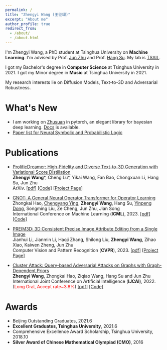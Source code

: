 ```yaml
---
permalink: /
title: "Zhengyi Wang (王征翊)"
excerpt: "About me"
author_profile: true
redirect_from: 
  - /about/
  - /about.html
---
```


I'm Zhengyi Wang, a PhD student at Tsinghua University on **Machine Learning**. I'm advised by Prof. [Jun Zhu](https://ml.cs.tsinghua.edu.cn/~jun/index.shtml) and Prof. [Hang Su](https://www.suhangss.me/). My lab is [TSAIL](https://ml.cs.tsinghua.edu.cn/).

I got my Bachelor's degree in **Computer Science** at Tsinghua University in 2021. I got my Minor degree in **Music** at Tsinghua University in 2021.

My research interests lie on Diffusion Models, Text-to-3D and Adversarial Robustness.

What's New
======
* I am working on [Zhusuan](https://github.com/thuwzy/ZhuSuan-PyTorch) in pytorch, an elegant library for bayesian deep learning. [Docs](https://zhusuan-pytorch.readthedocs.io/en/latest/) is available.
* [Paper list for Neural Symbolic and Probabilistic Logic](https://github.com/thuwzy/Neural-Symbolic-and-Probabilistic-Logic-Papers)


Publications
======
* [ProlificDreamer: High-Fidelity and Diverse Text-to-3D Generation with Variational Score Distillation](https://arxiv.org/abs/2305.16213) <br>
**Zhengyi Wang**\*, Cheng Lu\*, Yikai Wang, Fan Bao, Chongxuan Li, Hang Su, Jun Zhu <br>
ArXiv. [\[pdf\]](https://arxiv.org/abs/2305.16213) [\[Code\]](https://github.com/thu-ml/prolificdreamer) [\[Project Page\]](https://ml.cs.tsinghua.edu.cn/prolificdreamer/)

* [GNOT: A General Neural Operator Transformer for Operator Learning](https://arxiv.org/abs/2302.14376) <br>
Zhongkai Hao, [Chengyang Ying](https://yingchengyang.github.io/), **Zhengyi Wang**, Hang Su, [Yinpeng Dong](https://ml.cs.tsinghua.edu.cn/~yinpeng/), Songming Liu, Ze Cheng, Jun Zhu, Jian Song <br>
International Conference on Machine Learning (**ICML**), 2023. [\[pdf\]](https://arxiv.org/abs/2302.14376) [\[Code\]](https://github.com/HaoZhongkai/GNOT)

* [PREIM3D: 3D Consistent Precise Image Attribute Editing from a Single Image](https://arxiv.org/abs/2304.10263) <br>
Jianhui Li, Jianmin Li, Haoji Zhang, Shilong Liu, **Zhengyi Wang**, Zihao Xiao, Kaiwen Zheng, Jun Zhu <br>
Computer Vision and Pattern Recognition (**CVPR**), 2023. [\[pdf\]](https://arxiv.org/pdf/2304.10263.pdf) [\[Project Page\]](https://mybabyyh.github.io/Preim3D/)

* [Cluster Attack: Query-based Adversarial Attacks on Graphs with Graph-Dependent Priors](https://arxiv.org/abs/2109.13069) <br>
**Zhengyi Wang**, Zhongkai Hao, Ziqiao Wang, Hang Su and Jun Zhu <br>
International Joint Conference on Artificial Intelligence (**IJCAI**), 2022. (<span style="color:red">Long Oral, Accept rate~3.8%</span>) [\[pdf\]](https://arxiv.org/abs/2109.13069) [\[Code\]](https://github.com/thuwzy/Cluster-Attack)

Awards
======
* Beijing Outstanding Graduates, 2021.6
* **Excellent Graduates, Tsinghua University**, 2021.6
* Comprehensive Excellence Award Scholarship, Tsinghua University, 2018.10
* **Silver Award of Chinese Mathematical Olympiad (CMO)**, 2016

<!-- Teaching
======
* 2021 Fall, TA in Discrete Mathematics for Computer Science, instructed by Prof Hang Su
* 2021 Spring, TA in Discrete Mathematics for Computer Science, instructed by Prof Hang Su -->


<!-- A Photo of Me
======

![profile](/images/profile-large.jpg) -->

<!--<div id="disqus_thread" class="article-comments"></div>
<script src="https://thuwzy.disqus.com/embed.js" async defer></script>
<noscript>Please enable JavaScript to view the comments.</noscript>-->
